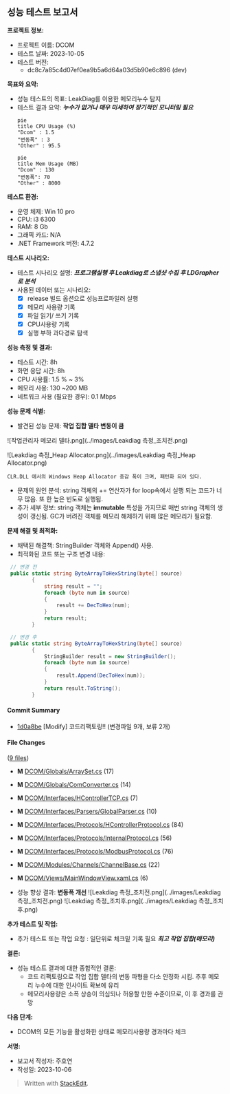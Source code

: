 
##   성능 테스트 보고서
    
      
**프로젝트 정보:**  
    
-   프로젝트 이름: DCOM
-   테스트 날짜: 2023-10-05
-   테스트 버전:
	- dc8c7a85c4d07ef0ea9b5a6d64a03d5b90e6c896 (dev)
    
      
  **목표와 요약:**  
    
-   성능 테스트의 목표: LeakDiag를 이용한 메모리누수 탐지 
-   테스트 결과 요약: ***누수가 없거나 매우 미세하여 장기적인 모니터링 필요***
    ```mermaid 
    pie
    title CPU Usage (%)
    "Dcom" : 1.5
    "변동폭" : 3
    "Other" : 95.5
    ```
    ```mermaid 
    pie
    title Mem Usage (MB)
    "Dcom" : 130
    "변동폭": 70
    "Other" : 8000
    ```
    
      
**테스트 환경:**  
    
-   운영 체제: Win 10 pro
-   CPU: i3 6300
-   RAM: 8 Gb
-   그래픽 카드: N/A
-   .NET Framework 버전: 4.7.2    
      
**테스트 시나리오:**  
    
-   테스트 시나리오 설명:  ***프로그램실행 후 Leakdiag로 스냅샷 수집 후 LDGrapher로 분석***
-   사용된 데이터 또는 시나리오:
	- [x] release 빌드 옵션으로 성능프로파일러 실행
	- [x] 메모리 사용량 기록
	- [x] 파일 읽기/ 쓰기 기록
	- [x] CPU사용량 기록
	- [x] 실행 부하 과다경로 탐색

**성능 측정 및 결과:**
-   테스트 시간: 8h
-   화면 응답 시간: 8h
-   CPU 사용률: 1.5 % ~ 3%
-   메모리 사용: 130 ~200 MB
-   네트워크 사용 (필요한 경우): 0.1 Mbps
      
**성능 문제 식별:**  
    
-   발견된 성능 문제:  **작업 집합 델타 변동이 큼**

![작업관리자 메모리 델타.png](../images/Leakdiag 측정_조치전.png)

![Leakdiag 측정_Heap Allocator.png](../images/Leakdiag 측정_Heap Allocator.png)

	CLR.DLL 에서의 Windows Heap Allocator 증감 폭이 크며, 패턴화 되어 있다.
	
-   문제의 원인 분석: string 객체의 += 연산자가 for loop속에서 실행 되는 코드가 너무 많음. 또 한 높은 빈도로 실행됨.
-   추가 세부 정보: string 객체는 **immutable** 특성을 가지므로 매번 string 객체의 생성이 갱신됨. GC가 버려진 객체를 메모리 해제하기 위해 많은 메모리가 필요함.
      
**문제 해결 및 최적화:**  
    
-   채택된 해결책: StringBuilder 객체와 Append() 사용.
-   최적화된 코드 또는 구조 변경 내용:


```csharp : ComConverter.cs
 // 변경 전
 public static string ByteArrayToHexString(byte[] source)
        {
            string result = "";
            foreach (byte num in source)
            {
                result += DecToHex(num);
            }
            return result;
        }
```

```csharp : ComConverter.cs
 // 변경 후
 public static string ByteArrayToHexString(byte[] source)
        {
            StringBuilder result = new StringBuilder();
            foreach (byte num in source)
            {
                result.Append(DecToHex(num));
            }
            return result.ToString();
        }
```

#### Commit Summary

-   [1d0a8be](https://github.com/HANLAIMS/RD136-SW-DCOM/pull/60/commits/1d0a8be305d51f45ef5bddcdd00e21baeda32972)  [Modify] 코드리팩토링!! (변경파일 9개, 보류 2개)

#### File Changes

([9 files](https://github.com/HANLAIMS/RD136-SW-DCOM/pull/60/files))

-   **M**  [DCOM/Globals/ArraySet.cs](https://github.com/HANLAIMS/RD136-SW-DCOM/pull/60/files#diff-54c19923e6003ed40f649817bc6b202e21544cf35f32c2b14c94dee989fc6efb)  (17)
-   **M**  [DCOM/Globals/ComConverter.cs](https://github.com/HANLAIMS/RD136-SW-DCOM/pull/60/files#diff-b4439981469498748beb647e1dcb17b678b02d299e34c0e8cc5b67ecf98b911d)  (14)
-   **M**  [DCOM/Interfaces/HControllerTCP.cs](https://github.com/HANLAIMS/RD136-SW-DCOM/pull/60/files#diff-014bfcbfe7b2cfb889c31e61cd8552c81f817df91248169bf2bfc94e4c781842)  (7)
-   **M**  [DCOM/Interfaces/Parsers/GlobalParser.cs](https://github.com/HANLAIMS/RD136-SW-DCOM/pull/60/files#diff-cc7e6beb126244ccd6373b59712b73ce95d785abc8d81ca3dc889c77d076c86a)  (10)
-   **M**  [DCOM/Interfaces/Protocols/HControllerProtocol.cs](https://github.com/HANLAIMS/RD136-SW-DCOM/pull/60/files#diff-caa2c0402cf17c4827e3e0811e4765031fbe3a6b84b5b719de5a3ca79c4e8cec)  (84)
-   **M**  [DCOM/Interfaces/Protocols/InternalProtocol.cs](https://github.com/HANLAIMS/RD136-SW-DCOM/pull/60/files#diff-49ec0568ff58065bfd66e140c0f7877190cec61bac727740b4f44bd5360d4a11)  (56)
-   **M**  [DCOM/Interfaces/Protocols/ModbusProtocol.cs](https://github.com/HANLAIMS/RD136-SW-DCOM/pull/60/files#diff-b9780439b6c5e3bcfe4657c1c15a2aa9eedad9bff97a034e36adbccecada1b9e)  (76)
-   **M**  [DCOM/Modules/Channels/ChannelBase.cs](https://github.com/HANLAIMS/RD136-SW-DCOM/pull/60/files#diff-d62099d9e2c598ea693ee60007e323978d92d4a8ac7e3b135ef99831848ef760)  (22)
-   **M**  [DCOM/Views/MainWindowView.xaml.cs](https://github.com/HANLAIMS/RD136-SW-DCOM/pull/60/files#diff-a3103d9d50614b6182ddda9e7b2c00d4b1382c44ac038a1f2329fbb8f38e2554)  (6)

-   성능 향상 결과: **변동폭 개선**
![Leakdiag 측정_조치전.png](../images/Leakdiag 측정_조치전.png)
![Leakdiag 측정_조치후.png](../images/Leakdiag 측정_조치후.png)
      
**추가 테스트 및 작업:**  
    
-   추가 테스트 또는 작업 요청 : 일단위로 체크밑 기록 필요 ***최고 작업 집합(메모리)***
      
**결론:**  
    
-   성능 테스트 결과에 대한 종합적인 결론: 
	-  코드 리팩토링으로 작업 집합 델타의 변동 파형을 다소 안정화 시킴. 추후 메모리 누수에 대한 인사이트 확보에 유리
	- 메모리사용량은 소폭 상승이 의심되나 허용할 만한 수준이므로, 이 후 경과를 관망 
      
**다음 단계:**  
    
-   DCOM의 모든 기능을 활성화한 상태로 메모리사용량 경과마다 체크
      
**서명:**  

-   보고서 작성자: 주호연
-   작성일: 2023-10-06

> Written with [StackEdit](https://stackedit.io/).
